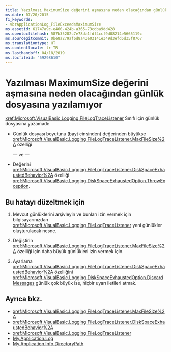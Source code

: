```yaml
---
title: Yazılması MaximumSize değerini aşmasına neden olacağından günlük dosyasına yazılamıyor
ms.date: 07/20/2015
f1_keywords:
- vbrApplicationLog_FileExceedsMaximumSize
ms.assetid: 61747a9c-e460-424b-a365-73cdba9dd428
ms.openlocfilehash: 587b35282c7e78da1fdf4ccf9d08214e5665119c
ms.sourcegitcommit: 0be8a279af6d8a43e03141e349d3efd5d35f8767
ms.translationtype: HT
ms.contentlocale: tr-TR
ms.lasthandoff: 04/18/2019
ms.locfileid: "59298610"
---
```

# <a name="unable-to-write-to-log-file-because-writing-to-it-would-cause-it-to-exceed-maximumsize-value"></a>Yazılması MaximumSize değerini aşmasına neden olacağından günlük dosyasına yazılamıyor
<xref:Microsoft.VisualBasic.Logging.FileLogTraceListener> Sınıfı için günlük dosyasına yazamadı:  
  
-   Günlük dosyası boyutunu (bayt cinsinden) değerinden büyükse <xref:Microsoft.VisualBasic.Logging.FileLogTraceListener.MaxFileSize%2A> özelliği  
  
     — ve —  
  
-   Değerini <xref:Microsoft.VisualBasic.Logging.FileLogTraceListener.DiskSpaceExhaustedBehavior%2A> özelliği <xref:Microsoft.VisualBasic.Logging.DiskSpaceExhaustedOption.ThrowException>.  
  
## <a name="to-correct-this-error"></a>Bu hatayı düzeltmek için  
  
1. Mevcut günlüklerini arşivleyin ve bunları izin vermek için bilgisayarınızdan <xref:Microsoft.VisualBasic.Logging.FileLogTraceListener> yeni günlükler oluşturulacak nesne.  
  
2. Değiştirin <xref:Microsoft.VisualBasic.Logging.FileLogTraceListener.MaxFileSize%2A> özelliği için daha büyük günlükleri izin vermek için.  
  
3. Ayarlama <xref:Microsoft.VisualBasic.Logging.FileLogTraceListener.DiskSpaceExhaustedBehavior%2A> özelliğini <xref:Microsoft.VisualBasic.Logging.DiskSpaceExhaustedOption.DiscardMessages> günlük çok büyük ise, hiçbir uyarı iletileri atmak.  
  
## <a name="see-also"></a>Ayrıca bkz.

- <xref:Microsoft.VisualBasic.Logging.FileLogTraceListener.MaxFileSize%2A>
- <xref:Microsoft.VisualBasic.Logging.FileLogTraceListener.DiskSpaceExhaustedBehavior%2A>
- <xref:Microsoft.VisualBasic.Logging.FileLogTraceListener>
- [My.Application.Log](xref:Microsoft.VisualBasic.ApplicationServices.ApplicationBase.Log)
- [My.Application.Info.DirectoryPath](xref:Microsoft.VisualBasic.ApplicationServices.ApplicationBase.Log)
